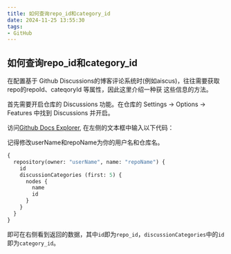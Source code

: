 ```yaml
---
title: 如何查询repo_id和category_id
date: 2024-11-25 13:55:30
tags:
- GitHub
---
```


## 如何查询repo_id和category_id
在配置基于 Github Discussions的博客评论系统时(例如aiscus)，往往需要获取repo的repoId、cateqoryId 等属性，因此这里介绍一种获
这些信息的方法。

首先需要开启仓库的 Discussions 功能。在仓库的 Settings -> Options -> Features 中找到 Discussions 并开启。

访问[Github Docs Explorer](https://docs.github.com/en/graphql/overview/explorer), 在左侧的文本框中输入以下代码：

记得修改userName和repoName为你的用户名和仓库名。
```graphql
{
  repository(owner: "userName", name: "repoName") {
    id
    discussionCategories (first: 5) {
      nodes {
        name
        id
      }
    }
  }
}
```
即可在右侧看到返回的数据，其中`id`即为`repo_id`，`discussionCategories`中的`id`即为`category_id`。